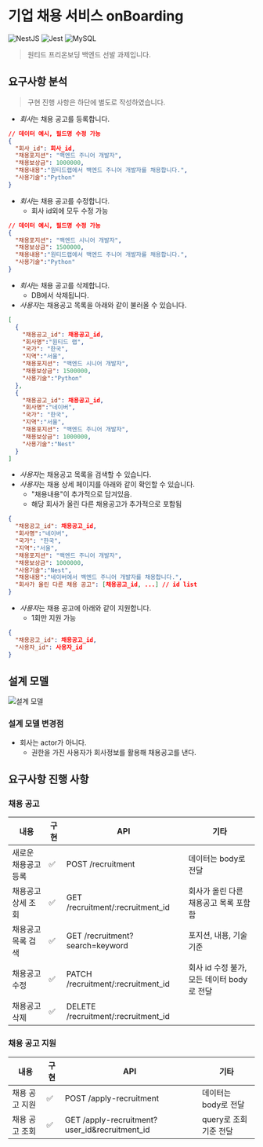# 기업 채용 서비스 onBoarding

![NestJS](https://img.shields.io/badge/nestjs-%23E0234E.svg?style=plastic&logo=nestjs&logoColor=white)
![Jest](https://img.shields.io/badge/-jest-%23C21325?style=plastic&logo=jest&logoColor=white)
![MySQL](https://img.shields.io/badge/mysql-%2300f.svg?style=plastic&logo=mysql&logoColor=white)

<!--
![CI](https://github.com/rojiwon0325/wanted_pre_onboarding-backend/actions/workflows/pr_cov_report.yml/badge.svg)
-->

> 원티드 프리온보딩 백엔드 선발 과제입니다.

## 요구사항 분석

> 구현 진행 사항은 하단에 별도로 작성하였습니다.

- <em>회사</em>는 채용 공고를 등록합니다.

```Json
// 데이터 예시, 필드명 수정 가능
{
  "회사_id": 회사_id,
  "채용포지션": "백엔드 주니어 개발자",
  "채용보상금": 1000000,
  "채용내용":"원티드랩에서 백엔드 주니어 개발자를 채용합니다.",
  "사용기술":"Python"
}
```

- <em>회사</em>는 채용 공고를 수정합니다.
  - 회사 id외에 모두 수정 가능

```Json
// 데이터 예시, 필드명 수정 가능
{
  "채용포지션": "백엔드 시니어 개발자",
  "채용보상금": 1500000,
  "채용내용":"원티드랩에서 백엔드 주니어 개발자를 채용합니다.",
  "사용기술":"Python"
}
```

- <em>회사</em>는 채용 공고를 삭제합니다.
  - DB에서 삭제됩니다.
- <em>사용자</em>는 채용공고 목록을 아래와 같이 불러올 수 있습니다.

```Json
[
  {
    "채용공고_id": 채용공고_id,
    "회사명":"원티드 랩",
    "국가": "한국",
    "지역":"서울",
    "채용포지션": "백엔드 시니어 개발자",
    "채용보상금": 1500000,
    "사용기술":"Python"
  },
  {
    "채용공고_id": 채용공고_id,
    "회사명":"네이버",
    "국가": "한국",
    "지역":"서울",
    "채용포지션": "백엔드 주니어 개발자",
    "채용보상금": 1000000,
    "사용기술":"Nest"
  }
]
```

- <em>사용자</em>는 채용공고 목록을 검색할 수 있습니다.
- <em>사용자</em>는 채용 상세 페이지를 아래와 같이 확인할 수 있습니다.
  - "채용내용"이 추가적으로 담겨있음.
  - 해당 회사가 올린 다른 채용공고가 추가적으로 포함됨

```Json
{
  "채용공고_id": 채용공고_id,
  "회사명":"네이버",
  "국가": "한국",
  "지역":"서울",
  "채용포지션": "백엔드 주니어 개발자",
  "채용보상금": 1000000,
  "사용기술":"Nest",
  "채용내용":"네이버에서 백엔드 주니어 개발자를 채용합니다.",
  "회사가 올린 다른 채용 공고": [채용공고_id, ...] // id list
}
```

- <em>사용자</em>는 채용 공고에 아래와 같이 지원합니다.
  - 1회만 지원 가능

```Json
{
  "채용공고_id": 채용공고_id,
  "사용자_id": 사용자_id
}
```

## 설계 모델

![설계 모델](https://user-images.githubusercontent.com/68629004/194767352-199fb8c5-b359-41c5-b07e-5e154ff7891f.jpg)

### 설계 모델 변경점

- 회사는 actor가 아니다.
  - 권한을 가진 사용자가 회사정보를 활용해 채용공고를 낸다.

## 요구사항 진행 사항

### 채용 공고

| 내용                 | 구현 | API                                 | 기타                                       |
| -------------------- | ---- | ----------------------------------- | ------------------------------------------ |
| 새로운 채용공고 등록 | ✅   | POST /recruitment                   | 데이터는 body로 전달                       |
| 채용공고 상세 조회   | ✅   | GET /recruitment/:recruitment_id    | 회사가 올린 다른 채용공고 목록 포함함      |
| 채용공고 목록 검색   | ✅   | GET /recruitment?search=keyword     | 포지션, 내용, 기술 기준                    |
| 채용공고 수정        | ✅   | PATCH /recruitment/:recruitment_id  | 회사 id 수정 불가, 모든 데이터 body로 전달 |
| 채용공고 삭제        | ✅   | DELETE /recruitment/:recruitment_id |                                            |

### 채용 공고 지원

| 내용           | 구현 | API                                           | 기타                   |
| -------------- | ---- | --------------------------------------------- | ---------------------- |
| 채용 공고 지원 | ✅   | POST /apply-recruitment                       | 데이터는 body로 전달   |
| 채용 공고 조회 | ✅   | GET /apply-recruitment?user_id&recruitment_id | query로 조회 기준 전달 |
